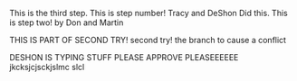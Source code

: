 This is the third step.
This is step number! Tracy and DeShon Did this.
This is step two! by Don and Martin


THIS IS PART OF SECOND TRY!
second try!
the branch to cause a conflict 

DESHON IS TYPING STUFF PLEASE APPROVE PLEASEEEEEE
jkcksjcjsckjslmc slcl
